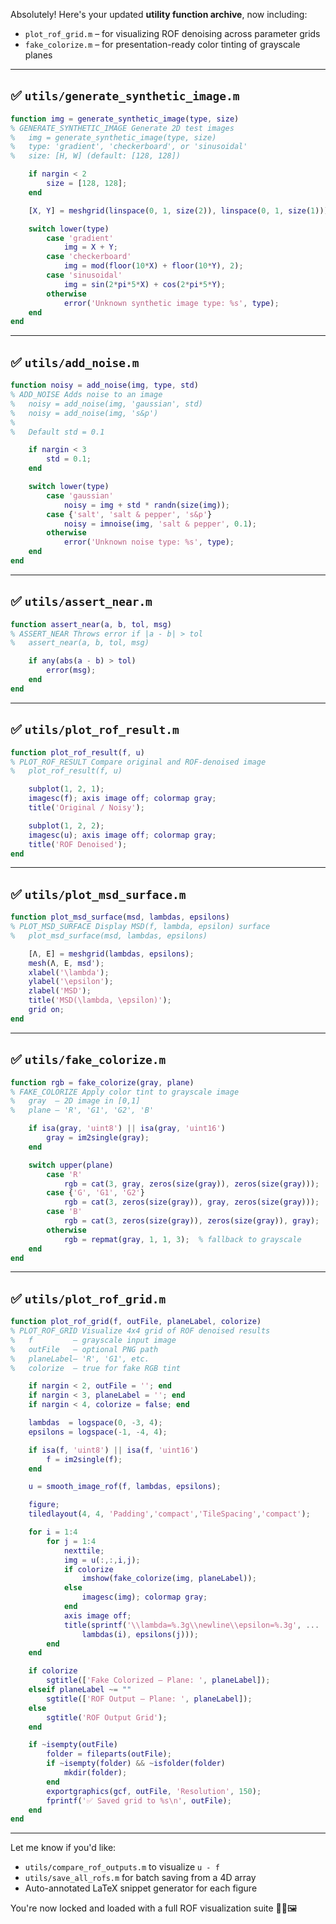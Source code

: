 Absolutely! Here's your updated **utility function archive**, now including:

* `plot_rof_grid.m` – for visualizing ROF denoising across parameter grids
* `fake_colorize.m` – for presentation-ready color tinting of grayscale planes

---

## ✅ `utils/generate_synthetic_image.m`

```matlab
function img = generate_synthetic_image(type, size)
% GENERATE_SYNTHETIC_IMAGE Generate 2D test images
%   img = generate_synthetic_image(type, size)
%   type: 'gradient', 'checkerboard', or 'sinusoidal'
%   size: [H, W] (default: [128, 128])

    if nargin < 2
        size = [128, 128];
    end

    [X, Y] = meshgrid(linspace(0, 1, size(2)), linspace(0, 1, size(1)));

    switch lower(type)
        case 'gradient'
            img = X + Y;
        case 'checkerboard'
            img = mod(floor(10*X) + floor(10*Y), 2);
        case 'sinusoidal'
            img = sin(2*pi*5*X) + cos(2*pi*5*Y);
        otherwise
            error('Unknown synthetic image type: %s', type);
    end
end
```

---

## ✅ `utils/add_noise.m`

```matlab
function noisy = add_noise(img, type, std)
% ADD_NOISE Adds noise to an image
%   noisy = add_noise(img, 'gaussian', std)
%   noisy = add_noise(img, 's&p')
%
%   Default std = 0.1

    if nargin < 3
        std = 0.1;
    end

    switch lower(type)
        case 'gaussian'
            noisy = img + std * randn(size(img));
        case {'salt', 'salt & pepper', 's&p'}
            noisy = imnoise(img, 'salt & pepper', 0.1);
        otherwise
            error('Unknown noise type: %s', type);
    end
end
```

---

## ✅ `utils/assert_near.m`

```matlab
function assert_near(a, b, tol, msg)
% ASSERT_NEAR Throws error if |a - b| > tol
%   assert_near(a, b, tol, msg)

    if any(abs(a - b) > tol)
        error(msg);
    end
end
```

---

## ✅ `utils/plot_rof_result.m`

```matlab
function plot_rof_result(f, u)
% PLOT_ROF_RESULT Compare original and ROF-denoised image
%   plot_rof_result(f, u)

    subplot(1, 2, 1);
    imagesc(f); axis image off; colormap gray;
    title('Original / Noisy');

    subplot(1, 2, 2);
    imagesc(u); axis image off; colormap gray;
    title('ROF Denoised');
end
```

---

## ✅ `utils/plot_msd_surface.m`

```matlab
function plot_msd_surface(msd, lambdas, epsilons)
% PLOT_MSD_SURFACE Display MSD(f, lambda, epsilon) surface
%   plot_msd_surface(msd, lambdas, epsilons)

    [Λ, Ε] = meshgrid(lambdas, epsilons);
    mesh(Λ, Ε, msd');
    xlabel('\lambda');
    ylabel('\epsilon');
    zlabel('MSD');
    title('MSD(\lambda, \epsilon)');
    grid on;
end
```

---

## ✅ `utils/fake_colorize.m`

```matlab
function rgb = fake_colorize(gray, plane)
% FAKE_COLORIZE Apply color tint to grayscale image
%   gray  — 2D image in [0,1]
%   plane — 'R', 'G1', 'G2', 'B'

    if isa(gray, 'uint8') || isa(gray, 'uint16')
        gray = im2single(gray);
    end

    switch upper(plane)
        case 'R'
            rgb = cat(3, gray, zeros(size(gray)), zeros(size(gray)));
        case {'G', 'G1', 'G2'}
            rgb = cat(3, zeros(size(gray)), gray, zeros(size(gray)));
        case 'B'
            rgb = cat(3, zeros(size(gray)), zeros(size(gray)), gray);
        otherwise
            rgb = repmat(gray, 1, 1, 3);  % fallback to grayscale
    end
end
```

---

## ✅ `utils/plot_rof_grid.m`

```matlab
function plot_rof_grid(f, outFile, planeLabel, colorize)
% PLOT_ROF_GRID Visualize 4x4 grid of ROF denoised results
%   f         — grayscale input image
%   outFile   — optional PNG path
%   planeLabel— 'R', 'G1', etc.
%   colorize  — true for fake RGB tint

    if nargin < 2, outFile = ''; end
    if nargin < 3, planeLabel = ''; end
    if nargin < 4, colorize = false; end

    lambdas  = logspace(0, -3, 4);
    epsilons = logspace(-1, -4, 4);

    if isa(f, 'uint8') || isa(f, 'uint16')
        f = im2single(f);
    end

    u = smooth_image_rof(f, lambdas, epsilons);

    figure;
    tiledlayout(4, 4, 'Padding','compact','TileSpacing','compact');

    for i = 1:4
        for j = 1:4
            nexttile;
            img = u(:,:,i,j);
            if colorize
                imshow(fake_colorize(img, planeLabel));
            else
                imagesc(img); colormap gray;
            end
            axis image off;
            title(sprintf('\\lambda=%.3g\\newline\\epsilon=%.3g', ...
                lambdas(i), epsilons(j)));
        end
    end

    if colorize
        sgtitle(['Fake Colorized – Plane: ', planeLabel]);
    elseif planeLabel ~= ""
        sgtitle(['ROF Output – Plane: ', planeLabel]);
    else
        sgtitle('ROF Output Grid');
    end

    if ~isempty(outFile)
        folder = fileparts(outFile);
        if ~isempty(folder) && ~isfolder(folder)
            mkdir(folder);
        end
        exportgraphics(gcf, outFile, 'Resolution', 150);
        fprintf('✅ Saved grid to %s\n', outFile);
    end
end
```

---

Let me know if you'd like:

* `utils/compare_rof_outputs.m` to visualize `u - f`
* `utils/save_all_rofs.m` for batch saving from a 4D array
* Auto-annotated LaTeX snippet generator for each figure

You're now locked and loaded with a full ROF visualization suite 🔧🧠🖼️
